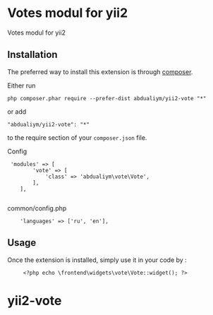 Votes modul for yii2
====================
Votes modul for yii2

Installation
------------

The preferred way to install this extension is through [composer](http://getcomposer.org/download/).

Either run

```
php composer.phar require --prefer-dist abdualiym/yii2-vote "*"
```

or add

```
"abdualiym/yii2-vote": "*"
```

to the require section of your `composer.json` file.

Config

```
 'modules' => [
        'vote' => [
            'class' => 'abdualiym\vote\Vote',
        ],
    ],
    
```



 common/config.php
```
    'languages' => ['ru', 'en'],
```

Usage
-----

Once the extension is installed, simply use it in your code by  :

```
     <?php echo \frontend\widgets\vote\Vote::widget(); ?>
```
# yii2-vote
